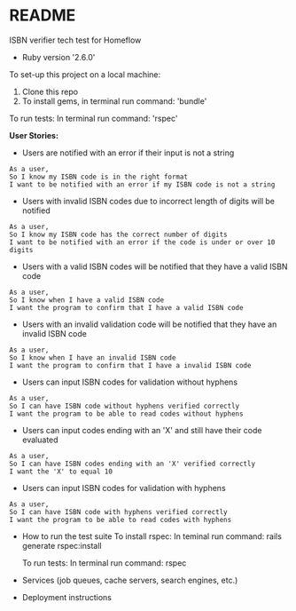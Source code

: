# README
ISBN verifier tech test for Homeflow

* Ruby version '2.6.0'


To set-up this project on a local machine:
1) Clone this repo
2) To install gems, in terminal run command:
   'bundle'


To run tests:
In terminal run command:
 'rspec'


**User Stories:**

* Users are notified with an error if their input is not a string

```
As a user,
So I know my ISBN code is in the right format
I want to be notified with an error if my ISBN code is not a string
```
* Users with invalid ISBN codes due to incorrect length of digits will be notified

```
As a user,
So I know my ISBN code has the correct number of digits
I want to be notified with an error if the code is under or over 10 digits
```

* Users with a valid ISBN codes will be notified that they have a valid ISBN code

```
As a user,
So I know when I have a valid ISBN code
I want the program to confirm that I have a valid ISBN code
```

* Users with an invalid validation code will be notified that they have an invalid ISBN code

```
As a user,
So I know when I have an invalid ISBN code
I want the program to confirm that I have a invalid ISBN code
```

* Users can input ISBN codes for validation without hyphens

```
As a user,
So I can have ISBN code without hyphens verified correctly
I want the program to be able to read codes without hyphens
```

* Users can input codes ending with an 'X' and still have their code evaluated

```
As a user,
So I can have ISBN codes ending with an 'X' verified correctly
I want the 'X' to equal 10
```


* Users can input ISBN codes for validation with hyphens

```
As a user,
So I can have ISBN code with hyphens verified correctly
I want the program to be able to read codes with hyphens
```






* How to run the test suite
  To install rspec:
  In teminal run command:
  rails generate rspec:install

  To run tests:
  In terminal run command:
  rspec

* Services (job queues, cache servers, search engines, etc.)

* Deployment instructions
